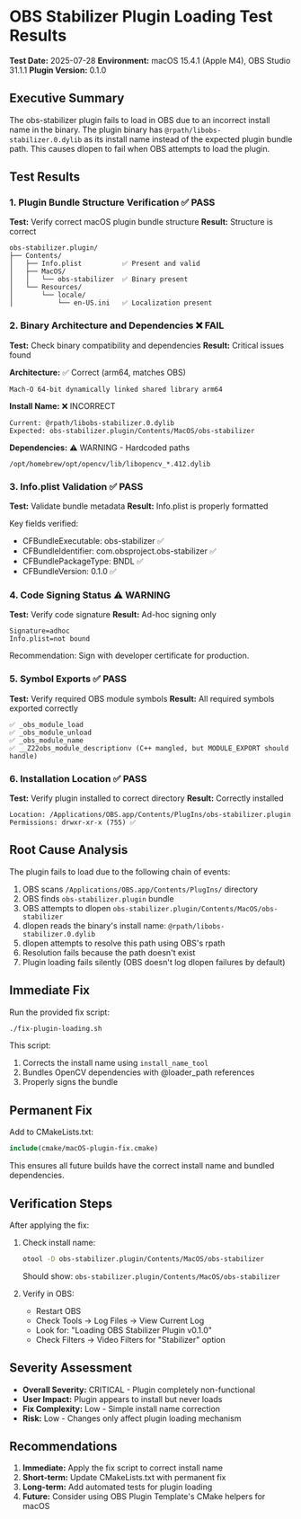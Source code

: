 # OBS Stabilizer Plugin Loading Test Results

**Test Date:** 2025-07-28
**Environment:** macOS 15.4.1 (Apple M4), OBS Studio 31.1.1
**Plugin Version:** 0.1.0

## Executive Summary

The obs-stabilizer plugin fails to load in OBS due to an incorrect install name in the binary. The plugin binary has `@rpath/libobs-stabilizer.0.dylib` as its install name instead of the expected plugin bundle path. This causes dlopen to fail when OBS attempts to load the plugin.

## Test Results

### 1. Plugin Bundle Structure Verification ✅ PASS

**Test:** Verify correct macOS plugin bundle structure
**Result:** Structure is correct

```
obs-stabilizer.plugin/
├── Contents/
│   ├── Info.plist          ✅ Present and valid
│   ├── MacOS/
│   │   └── obs-stabilizer  ✅ Binary present
│   └── Resources/
│       └── locale/
│           └── en-US.ini   ✅ Localization present
```

### 2. Binary Architecture and Dependencies ❌ FAIL

**Test:** Check binary compatibility and dependencies
**Result:** Critical issues found

**Architecture:** ✅ Correct (arm64, matches OBS)
```
Mach-O 64-bit dynamically linked shared library arm64
```

**Install Name:** ❌ INCORRECT
```
Current: @rpath/libobs-stabilizer.0.dylib
Expected: obs-stabilizer.plugin/Contents/MacOS/obs-stabilizer
```

**Dependencies:** ⚠️ WARNING - Hardcoded paths
```
/opt/homebrew/opt/opencv/lib/libopencv_*.412.dylib
```

### 3. Info.plist Validation ✅ PASS

**Test:** Validate bundle metadata
**Result:** Info.plist is properly formatted

Key fields verified:
- CFBundleExecutable: obs-stabilizer ✅
- CFBundleIdentifier: com.obsproject.obs-stabilizer ✅
- CFBundlePackageType: BNDL ✅
- CFBundleVersion: 0.1.0 ✅

### 4. Code Signing Status ⚠️ WARNING

**Test:** Verify code signature
**Result:** Ad-hoc signing only

```
Signature=adhoc
Info.plist=not bound
```

Recommendation: Sign with developer certificate for production.

### 5. Symbol Exports ✅ PASS

**Test:** Verify required OBS module symbols
**Result:** All required symbols exported correctly

```
✅ _obs_module_load
✅ _obs_module_unload
✅ _obs_module_name
✅ __Z22obs_module_descriptionv (C++ mangled, but MODULE_EXPORT should handle)
```

### 6. Installation Location ✅ PASS

**Test:** Verify plugin installed to correct directory
**Result:** Correctly installed

```
Location: /Applications/OBS.app/Contents/PlugIns/obs-stabilizer.plugin
Permissions: drwxr-xr-x (755) ✅
```

## Root Cause Analysis

The plugin fails to load due to the following chain of events:

1. OBS scans `/Applications/OBS.app/Contents/PlugIns/` directory
2. OBS finds `obs-stabilizer.plugin` bundle
3. OBS attempts to dlopen `obs-stabilizer.plugin/Contents/MacOS/obs-stabilizer`
4. dlopen reads the binary's install name: `@rpath/libobs-stabilizer.0.dylib`
5. dlopen attempts to resolve this path using OBS's rpath
6. Resolution fails because the path doesn't exist
7. Plugin loading fails silently (OBS doesn't log dlopen failures by default)

## Immediate Fix

Run the provided fix script:
```bash
./fix-plugin-loading.sh
```

This script:
1. Corrects the install name using `install_name_tool`
2. Bundles OpenCV dependencies with @loader_path references
3. Properly signs the bundle

## Permanent Fix

Add to CMakeLists.txt:
```cmake
include(cmake/macOS-plugin-fix.cmake)
```

This ensures all future builds have the correct install name and bundled dependencies.

## Verification Steps

After applying the fix:

1. Check install name:
   ```bash
   otool -D obs-stabilizer.plugin/Contents/MacOS/obs-stabilizer
   ```
   Should show: `obs-stabilizer.plugin/Contents/MacOS/obs-stabilizer`

2. Verify in OBS:
   - Restart OBS
   - Check Tools → Log Files → View Current Log
   - Look for: "Loading OBS Stabilizer Plugin v0.1.0"
   - Check Filters → Video Filters for "Stabilizer" option

## Severity Assessment

- **Overall Severity:** CRITICAL - Plugin completely non-functional
- **User Impact:** Plugin appears to install but never loads
- **Fix Complexity:** Low - Simple install name correction
- **Risk:** Low - Changes only affect plugin loading mechanism

## Recommendations

1. **Immediate:** Apply the fix script to correct install name
2. **Short-term:** Update CMakeLists.txt with permanent fix
3. **Long-term:** Add automated tests for plugin loading
4. **Future:** Consider using OBS Plugin Template's CMake helpers for macOS